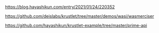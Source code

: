 https://blog.hayashikun.com/entry/2021/01/24/220352

https://github.com/deislabs/krustlet/tree/master/demos/wasi/wasmerciser

https://github.com/hayashikun/krustlet-example/tree/master/prime-api